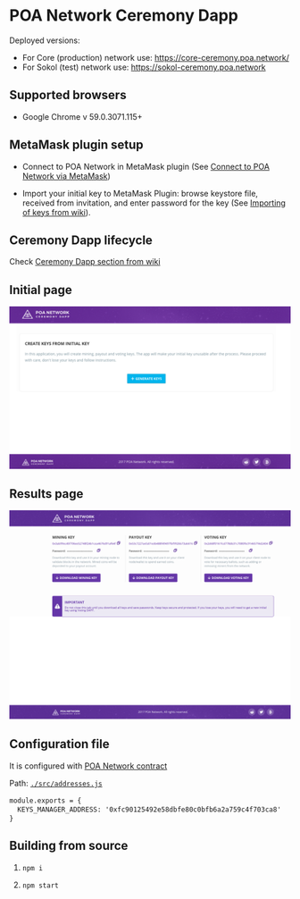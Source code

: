 # POA Network Ceremony Dapp

Deployed versions:

- For Core (production) network use: https://core-ceremony.poa.network/
- For Sokol (test) network use: https://sokol-ceremony.poa.network

## Supported browsers

* Google Chrome v 59.0.3071.115+

## MetaMask plugin setup

* Connect to POA Network in MetaMask plugin (See [Connect to POA Network via MetaMask](https://github.com/poanetwork/wiki/blob/master/MetaMask-connect.md#connect-to-poa-network-via-metamask))

* Import your initial key to MetaMask Plugin: browse keystore file, received from invitation, and enter password for the key (See [Importing of keys from wiki](https://github.com/poanetwork/wiki/blob/master/MetaMask-connect.md#importing-of-keys)).

## Ceremony Dapp lifecycle

Check [Ceremony Dapp section from wiki](https://github.com/poanetwork/wiki/blob/master/ceremony.md)

## Initial page
![](./docs/index.png)

## Results page
![](./docs/results.png)

## Configuration file
It is configured with [POA Network contract](https://github.com/poanetwork/poa-network-consensus-contracts)

Path: [`./src/addresses.js`](./src/addresses.js)

```
module.exports = {
  KEYS_MANAGER_ADDRESS: '0xfc90125492e58dbfe80c0bfb6a2a759c4f703ca8'
}
```

## Building from source

1) `npm i`

2) `npm start`
